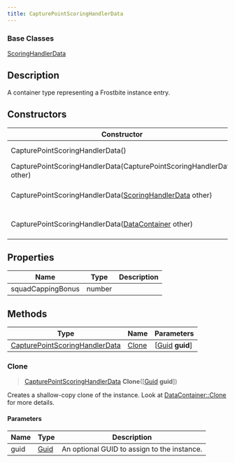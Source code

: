 ```yaml
---
title: CapturePointScoringHandlerData
---
```

### Base Classes

[ScoringHandlerData](/vext/ref/fb/scoringhandlerdata/)

## Description

A container type representing a Frostbite instance entry.

## Constructors

| Constructor                                                                               | Description                                                                                                                                         |
| ----------------------------------------------------------------------------------------- | --------------------------------------------------------------------------------------------------------------------------------------------------- |
| CapturePointScoringHandlerData()                                                          | Create a new instance of this container type.                                                                                                       |
| CapturePointScoringHandlerData(CapturePointScoringHandlerData other)                      | Create a reference copy of an instance of the same type.                                                                                            |
| CapturePointScoringHandlerData([ScoringHandlerData](/vext/ref/fb/scoringhandlerdata/) other)            | Upcast an instance of type [ScoringHandlerData](/vext/ref/fb/scoringhandlerdata/) to [CapturePointScoringHandlerData](/vext/ref/fb/capturepointscoringhandlerdata/).            |
| CapturePointScoringHandlerData([DataContainer](/vext/ref/shared/class/datacontainer) other) | Upcast an instance of type [DataContainer](/vext/ref/shared/class/datacontainer) to [CapturePointScoringHandlerData](/vext/ref/fb/capturepointscoringhandlerdata/). |

## Properties

| Name              | Type   | Description |
| ----------------- | ------ | ----------- |
| squadCappingBonus | number |             |

## Methods

| Type                                                             | Name            | Parameters                                     |
| ---------------------------------------------------------------- | --------------- | ---------------------------------------------- |
| [CapturePointScoringHandlerData](/vext/ref/fb/capturepointscoringhandlerdata/) | [Clone](#clone) | \[[Guid](/vext/ref/shared/class/guid) **guid**\] |

### Clone

> [CapturePointScoringHandlerData](/vext/ref/fb/capturepointscoringhandlerdata/) **Clone**(\[[Guid](/vext/ref/shared/class/guid) **guid**\])

Creates a shallow-copy clone of the instance. Look at [DataContainer::Clone](/vext/ref/shared/class/datacontainer#clone) for more details.

#### Parameters

| Name | Type         | Description                                 |
| ---- | ------------ | ------------------------------------------- |
| guid | [Guid](/vext/ref/shared/class/guid/) | An optional GUID to assign to the instance. |
